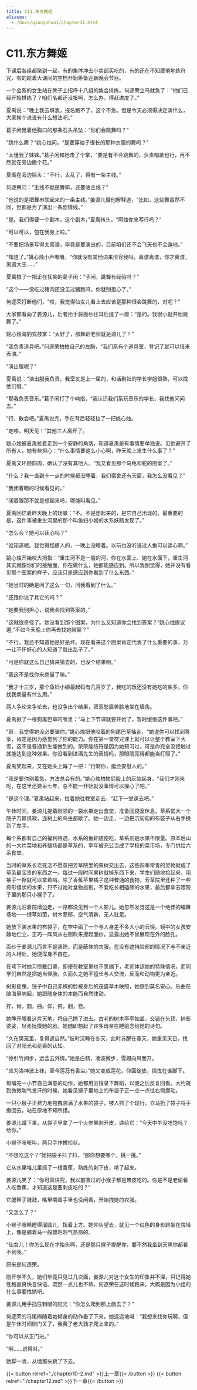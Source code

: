 ```yaml
---
title: C11.东方舞姬
aliases:
  - /docs/qiongshao1/chapter11.html
---
```


# C11.东方舞姬

下课后各组都聚到一起，有的集体冲去小卖部买吃的，有的还在不知疲倦地练符咒，有的趁着大课间的空档开始筹备迎新晚会节目。

一个金系的女生站在凳子上招呼十八组的集合排练。何逐荣立马就急了：“他们已经开始排练了？咱们名都还没报啊，怎么办，得赶进度了。”

夏禹说：“晚上我去填表，报名跑不了，这个不急。但是今天必须得决定演什么，大家挨个说说有什么想法吧。”

葛子闲晃着他胸口的那条石头吊坠：“你们会跳舞吗？”

“跳什么舞？”姚心烛问，“是要穿袖子很长的那种衣服的舞吗？”

“太懂我了妹妹。”葛子闲和她击了个掌，“要是有不会跳舞的，负责唱歌也行，再不然就在旁边撒个花。”

夏禹在旁边摇头：“不行，太乱了，得有一条主线。”

何逐荣问：“主线不就是舞嘛，还要啥主线？”

“他说的是把舞串联起来的一条主线。”姜源儿替他解释道，“比如，这些舞虽然不同，但都是为了演出一条剧情线。”

“是。我们得要一个剧本，这个剧本，”夏禹转头，“阿烛你来写行吗？”

“可以可以，包在我身上啦。”

“不要把场景写得太离谱，毕竟是要演出的，目前咱们还不会飞天也不会遁地。”

“知道了。”姚心烛小声嘟囔，“你就没有其他词来形容我吗，离谱离谱，你才离谱，离谱大王......”

夏禹拍了一把正在狂笑的葛子闲：“子闲，跳舞有经验吗？”

“这个——没吃过猪肉还没见过猪跑吗，你就别担心了。”

何逐荣打断他们，“哎，我觉得仙女儿看上去应该是那种很会跳舞的，对吧？”

大家都看向了姜源儿，后者抬手将面纱往耳后提了一厘：“是的。我很小就开始跳舞了。”

姚心烛海豹式鼓掌：“太好了，那舞蹈老师就是源儿了！”

“我负责道具吧。”何逐荣拍拍自己的左胸，“我们系有个道具室，登记了就可以借来表演。”

“演出服呢？”

夏禹说：“演出服我负责。我室友是上一届的，和话剧社的学长学姐很熟，可以找他们借。”

“那我负责音乐。”葛子闲打了个响指，“我认识我们系玩音乐的学长，我找他问问去。”

“行，散会吧。”夏禹说完，手在背后轻轻拉了一把姚心烛。

“走喽，明天见！”其他三人离开了。

姚心烛被夏禹拉着走到一个安静的角落，知道夏禹是有事情要单独说。见他避开了所有人，她有些担心：“什么事情要这么小心啊，昨天晚上发生什么事了？”

夏禹又环顾四周，确认了没有其他人。“我又看见那个乌龟和蛇的图案了。”

“什么？我一直到十一点的时候都没睡着，我们宿舍还有天窗，我怎么没看见？”

“我闭着眼的时候看见的。”

“闭着眼那不就是想起来吗，哪能叫看见。”

夏禹回忆着昨天晚上的场景：“不。不是想起来的，是它自己出现的。最重要的是，这件事被重生河里的那个叫鱼妇小姬的水系妖精发现了。”

“怎么会？她可以读心吗？”

“谁知道呢。我觉得怪瘆人的，一晚上没睡着。以前也没听说过人鱼可以读心啊。”

姚心烛开始咬大拇指：“重生河不是一般的河，你在水面上、她在水面下，重生河其实就像你们的接触面，你在做什么，她都能感应到。所以我倒觉得，她并没有看见那个图案的样子，应该只是感应到你看到了什么东西。”

“她当时的确是问了这么一句，问我看到了什么。”

“还跟你说了其它的吗？”

“她要我别担心，说我会找到答案的。”

“这就很奇怪了。她没看到那个图案，为什么又知道你会找到答案？”姚心烛提议道,“不如今天晚上你再去找她聊聊？”

“不行，我还不知道她是好是坏。现在看来这个图案肯定代表了什么重要的事，万一让不怀好心的人知道了就出乱子了。”

“可是你就这么自己猜来猜去的，也没个结果啊。”

“我这不是找你来商量了嘛。”

“我才十三岁，那个鱼妇小姬最起码有几百岁了，我吃的饭还没有她吃的盐多，你找我商量有什么用。”

两人争论来争论去，也没争出个结果，双双愁眉苦脸地坐在墙角。

夏禹揪了一根狗尾巴草叼嘴里：“马上下节课就要开始了，暂时缓缓这件事吧。”

“哥，我觉得她没必要骗你。”姚心烛把他咬着的狗尾巴草抽走，“她说你可以找到答案，肯定是因为感觉到了你的能力。你在第一堂符咒课上就可以让整个教室下大雪，这不是普通新生能做到的。荣荣能结符是因为她预习过，可是你完全没接触过就能达到这种效果。你没看到进酒先生的表情吗，那眼睛亮得都能当灯照了。”

夏禹笑起来，又在她头上薅了一把：“行啊你，挺会安慰人的。”

“我是要你别着急，方法总会有的。”姚心烛拍拍屁股上的灰站起身，“我们才刚来呢，在这里还要呆七年，总不能一开始就没事情可以操心了吧。”

“是这个理。”夏禹站起来，拉着她往教室走去，“赶下一堂课去吧。”

午休时间，姜源儿提着刚领的一袋水果走出食堂，准备回寝室休息。草系偌大一个院子万籁俱寂，连树上的鸟虫都歇了。她一边走，一边把沉甸甸的布袋子从右手换到了左手。

每个系都有自己的福利待遇，水系的鱼虾随便吃，草系则是水果不限量。原本后山的一大片菜地和养殖场都是草系的，早年被充公当成了学校的菜市场，专门供给六系食堂。

当时的草系长老死活不愿意把芳草院里的果树交出去，这些四季常青的灵物就成了草系最宝贵的东西之一。每过一段时间果树就掉东西下来，学生们随地捡起来，用袖子一擦就可以拿着啃。除了香蕉苹果橘子这种普通的食物，芳草院里还种了一些奇形怪状的水果，只不过她对食物挑剔，不爱吃长相磕碜的水果，最后都拿去喂院子里的那只小猴子了。

姜源儿沿着院墙边走，一路都没见到一个人影儿。她忽然发觉这是一个绝佳的编舞场地——绿草如茵，树木葱郁，空气清新，无人驻足。

她放下装水果的布袋子，在空中画了一个与人身差不多大小的云镜。镜中的女孩安静地伫立，正巧一阵风从右侧吹来撩起面纱，显露出她不曾展现在外的脸孔。

面纱于姜源儿而言不是装饰，而是蔽体的衣服。在没有遮挡脸部的情况下与不亲近的人相处，她便浑身不自在。

在穹下时她习惯戴口罩，即便在教室里也不愿摘下，老师体谅她的特殊情况，而同学们自然是把她当怪胎，久而久之她不擅长与人交流，反而和动物更为亲近。

树影摇曳，镜子中自己赤裸的脸被身后的茂盛草木映照，她感到莫名安心。乐曲在脑海里响起，她跟随身体的本能而自然律动。

拧，倾，圆，曲。仰，俯，翻，卷。

她睁开眼看这片天地，将自己抛了进去。古老的树木亭亭如盖，交错在头顶，树影婆娑，轻柔抚摸她的脸。她随即想起了许多母亲在睡前念给她的诗句。

“久在樊笼里，复得返自然。”彼时沉睡在冬天，此时苏醒在春天，她重见天日，找回了对阳光和花香的认知。

“徐引竹间步，远含云外情。”她是白鹤，凌波微步，雪翅向风而开。

“应为洛神波上袜，至今莲蕊有香尘。”她又变成莲花，仰面绽放，摇曳在谁脚下。

每编完一小节自己满意的动作，她都用云镜录下舞蹈，以便之后反复回看。大约跳到微微喘气发汗的时候，她看见镜子里地上的布袋子正一点一点往右侧挪动。

一只小猴子正费力地拖拽装满了水果的袋子，被人抓了个现行，立马扔了袋子将手撤回去，站在原地不知所措。

姜源儿蹲下来，从袋子里拿了一个火参果剥开皮，递给它：“今天中午没吃饱吗？给你。”

小猴子吱吱叫，两只手作推拒状。

“不想吃这个？”她把袋子抖了抖，“那你想要哪个，挑一挑。”

它从水果堆儿里抓了一根香蕉，熟练的剥下皮，啃了起来。

姜源儿笑了：“你可真讲究，我以前喂过的小猴子都是带皮吃的。你是不是老偷看人吃香蕉，才知道这是要剥皮吃的？”

它腮帮子鼓鼓，嘴里嚼着手里也没闲着，开始拽她的衣服。

“又怎么了？”

小猴子眼睛瞪得溜圆儿，指着上方。她仰头望去，就见一个红色的身影跨坐在院墙上，像是骑着马一般雄赳赳气昂昂的。

“仙女儿！你怎么现在才抬头啊，还是那只猴子提醒你，要不然我坐到天黑你都看不到我。”

原来是何逐荣。

刚开学不久，她们毕竟只见过几次面，姜源儿对这个女生的印象并不深，只记得她性格直爽快言快语。既然一点儿也不熟，何逐荣在这时候跑来，大概是因为小组的什么事要找她吧。

姜源儿用手挡住刺眼的阳光：“你怎么爬到那上面去了？”

何逐荣的马尾辫随着她倾身的动作垂了下来。她远远地喊：“我想来找你玩啊，但是午休时间侧门关了，我费了老大劲才爬上来的。”

“你可以从正门进。”

“啊......说得对。”

她脚一收，从墙那头跳了下去。

{{< button relref="./chapter10-2.md" >}}上一章{{< /button >}}
{{< button relref="./chapter12.md" >}}下一章{{< /button >}}